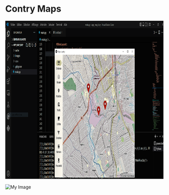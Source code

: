 # Contry Maps

<img src="/images/ContryMap.PNG" width="500" height="500">

![My Image](../images/ContryMap.PNG)


